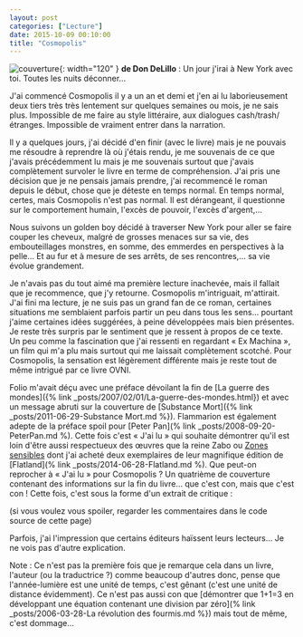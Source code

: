 ```yaml
---
layout: post
categories: ["Lecture"]
date: 2015-10-09 00:10:00
title: "Cosmopolis"
---
```


![couverture](/assets/images/couv_lecture/cosmopolis.webp){: width="120" } **de Don DeLillo** : Un jour j'irai à New York avec toi.
Toutes les nuits déconner…

J'ai commencé Cosmopolis il y a un an et demi et j'en ai lu
laborieusement deux tiers très très lentement sur quelques semaines ou
mois, je ne sais plus. Impossible de me faire au style littéraire, aux
dialogues cash/trash/étranges. Impossible de vraiment entrer dans la
narration.

Il y a quelques jours, j'ai décidé d'en finir (avec le livre) mais je ne
pouvais me résoudre à reprendre là où j'étais rendu, je me souvenais de
ce que j'avais précédemment lu mais je me souvenais surtout que j'avais
complètement survoler le livre en terme de compréhension. J'ai pris une
décision que je ne pensais jamais prendre, j'ai recommencé le roman
depuis le début, chose que je déteste en temps normal. En temps normal,
certes, mais Cosmopolis n'est pas normal. Il est dérangeant, il
questionne sur le comportement humain, l'excès de pouvoir, l'excès
d'argent,…

Nous suivons un golden boy décidé à traverser New York pour aller se
faire couper les cheveux, malgré de grosses menaces sur sa vie, des
embouteillages monstres, en somme, des emmerdes en perspectives à la
pelle… Et au fur et à mesure de ses arrêts, de ses rencontres,… sa
vie évolue grandement.

Je n'avais pas du tout aimé ma première lecture inachevée, mais il
fallait que je recommence, que j'y retourne. Cosmopolis m'intriguait,
m'attirait. J'ai fini ma lecture, je ne suis pas un grand fan de ce
roman, certaines situations me semblaient parfois partir un peu dans
tous les sens… pourtant j'aime certaines idées suggérées, à peine
développées mais bien présentes. Je reste très surpris par le sentiment
que je ressent à propos de ce texte. Un peu comme la fascination que
j'ai ressenti en regardant « Ex Machina », un film qui m'a plu mais
surtout qui me laissait complètement scotché. Pour Cosmopolis, la
sensation est légèrement différente mais je reste tout de même intrigué
par ce livre OVNI.

Folio m'avait déçu avec une préface dévoilant la fin de
[La guerre des mondes]({% link _posts/2007/02/01/La-guerre-des-mondes.html}) et avec un message abruti sur la
couverture de [Substance Mort]({% link _posts/2011-06-29-Substance Mort.md %}).
Flammarion est également adepte de la préface spoil pour
[Peter Pan](% link _posts/2008-09-20-PeterPan.md %). Cette fois c'est « J'ai lu » qui souhaite
démontrer qu'il est loin d'être aussi respectueux des œuvres que la
reine Zabo ou [Zones sensibles](http://www.zones-sensibles.org/)
dont j'ai acheté deux exemplaires de leur magnifique édition de
[Flatland](% link _posts/2014-06-28-Flatland.md %). Que peut-on reprocher à « J'ai lu » pour Cosmopolis ?
Un quatrième de couverture contenant des informations sur la fin du
livre… que c'est con, mais que c'est con ! Cette fois, c'est sous la
forme d'un extrait de critique :

(si vous voulez vous spoiler, regarder les commentaires dans le code source de cette page)
<!--
« Profondément subversif, brillant et captivant (…), Cosmopolis est un
voyage initiatique dans New York qui s'achève par la mort annoncée et
rédemptrice d'un homme et d'un système. » L'Express
-->

Parfois, j'ai l'impression que certains éditeurs haïssent leurs
lecteurs… Je ne vois pas d'autre explication.

Note : Ce n'est pas la première fois que je remarque cela dans un livre,
l'auteur (ou la traductrice ?) comme beaucoup d'autres donc, pense que
l'année-lumière est une unité de temps, c'est gênant (c'est une unité de
distance évidemment). Ce n'est pas aussi con que
[démontrer que 1+1=3 en développant une équation contenant une division par zéro](% link _posts/2006-03-28-La révolution des fourmis.md %})
mais tout de même, c'est dommage…


